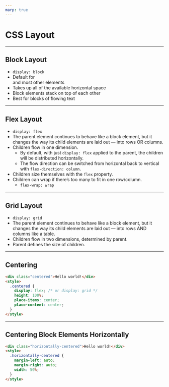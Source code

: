 ```yaml
---
marp: true
---
```


# CSS Layout

---

## Block Layout

- `display: block`
- Default for <div> and most other elements
- Takes up all of the available horizontal space
- Block elements stack on top of each other
- Best for blocks of flowing text

---

## Flex Layout

- `display: flex`
- The parent element continues to behave like a block element, but it changes the way its child elements are laid out — into rows OR columns.
- Children flow in one dimension.
  - By default, with just `display: flex` applied to the parent, the children will be distributed horizontally.
  - The flow direction can be switched from horizontal back to vertical with `flex-direction: column`.
- Children size themselves with the `flex` property.
- Children can wrap if there’s too many to fit in one row/column.
  - `flex-wrap: wrap`

---

## Grid Layout

- `display: grid`
- The parent element continues to behave like a block element, but it changes the way its child elements are laid out — into rows AND columns like a table.
- Children flow in two dimensions, determined by parent.
- Parent defines the size of children.

---

## Centering

```html
<div class="centered">Hello world!</div>
<style>
  .centered {
    display: flex; /* or display: grid */
    height: 100%;
    place-items: center;
    place-content: center;
  }
</style>
```

---

## Centering Block Elements Horizontally

```html
<div class="horizontally-centered">Hello world!</div>
<style>
  .horizontally-centered {
    margin-left: auto;
    margin-right: auto;
    width: 50%;
  }
</style>
```
